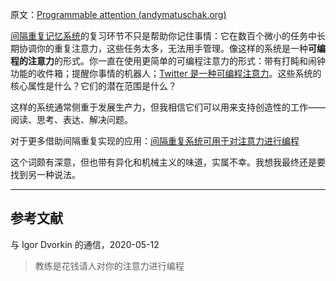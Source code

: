 原文：[Programmable attention (andymatuschak.org)](https://notes.andymatuschak.org/zJrfPCbY7GcpV9asEc8NTVzXTAV4TvRFMuY6)

[间隔重复记忆系统](https://notes.andymatuschak.org/z4eXdSMJFv2qVGXSUEKH4vdcHBrLHcFY1ZGfC)的复习环节不只是帮助你记住事情：它在数百个微小的任务中长期协调你的重复注意力，这些任务太多，无法用手管理。像这样的系统是一种**可编程的注意力**的形式。你一直在使用更简单的可编程注意力的形式：带有打盹和闹钟功能的收件箱；提醒你事情的机器人；[Twitter 是一种可编程注意力](https://notes.andymatuschak.org/z5UF8YjTjoYiADeLv2SeBPgKXKosK17cKfUpw)。这些系统的核心属性是什么？它们的潜在范围是什么？

这样的系统通常侧重于发展生产力，但我相信它们可以用来支持创造性的工作——阅读、思考、表达、解决问题。

对于更多借助间隔重复实现的应用：[间隔重复系统可用于对注意力进行编程](https://notes.andymatuschak.org/z2gqazXUkf9qyFjMQg4W3dw6yegnAJszvDywN)

这个词颇有深意，但也带有异化和机械主义的味道，实属不幸。我想我最终还是要找到另一种说法。

------

## 参考文献

与 Igor Dvorkin 的通信，2020-05-12

> 教练是花钱请人对你的注意力进行编程